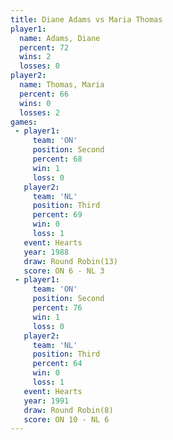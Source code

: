 ```yaml
---
title: Diane Adams vs Maria Thomas
player1:             
  name: Adams, Diane 
  percent: 72        
  wins: 2            
  losses: 0          
player2:             
  name: Thomas, Maria
  percent: 66        
  wins: 0            
  losses: 2          
games:
 - player1:          
     team: 'ON'      
     position: Second
     percent: 68     
     win: 1          
     loss: 0         
   player2:         
     team: 'NL'     
     position: Third
     percent: 69    
     win: 0         
     loss: 1        
   event: Hearts        
   year: 1988           
   draw: Round Robin(13)
   score: ON 6 - NL 3   
 - player1:          
     team: 'ON'      
     position: Second
     percent: 76     
     win: 1          
     loss: 0         
   player2:         
     team: 'NL'     
     position: Third
     percent: 64    
     win: 0         
     loss: 1        
   event: Hearts       
   year: 1991          
   draw: Round Robin(8)
   score: ON 10 - NL 6 
---
```

